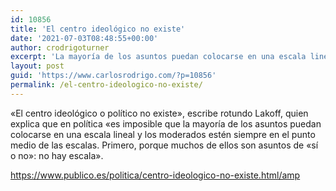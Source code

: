 ```yaml
---
id: 10856
title: 'El centro ideológico no existe'
date: '2021-07-03T08:48:55+00:00'
author: crodrigoturner
excerpt: 'La mayoría de los asuntos puedan colocarse en una escala lineal...'
layout: post
guid: 'https://www.carlosrodrigo.com/?p=10856'
permalink: /el-centro-ideologico-no-existe/
---
```


«El centro ideológico o político no existe», escribe rotundo Lakoff, quien explica que en política «es imposible que la mayoría de los asuntos puedan colocarse en una escala lineal y los moderados estén siempre en el punto medio de las escalas. Primero, porque muchos de ellos son asuntos de «sí o no»: no hay escala».

<https://www.publico.es/politica/centro-ideologico-no-existe.html/amp>